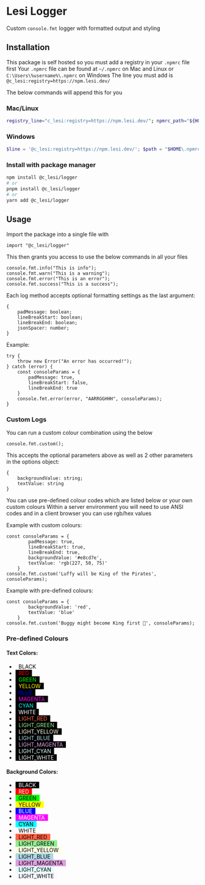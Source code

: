 # Lesi Logger

Custom `console.fmt` logger with formatted output and styling

## Installation

This package is self hosted so you must add a registry in your `.npmrc` file first
Your `.npmrc` file can be found at `~/.npmrc` on Mac and Linux or `C:\Users\%username%\.npmrc` on Windows
The line you must add is `@c_lesi:registry=https://npm.lesi.dev/`

The below commands will append this for you

### Mac/Linux

```bash
registry_line="c_lesi:registry=https://npm.lesi.dev/"; npmrc_path="${HOME}/.npmrc"; grep -Fxq "$registry_line" "$npmrc_path" 2>/dev/null || echo "$registry_line" >> "$npmrc_path"
```

### Windows

```powershell
$line = '@c_lesi:registry=https://npm.lesi.dev/'; $path = "$HOME\.npmrc"; $escaped = [regex]::Escape($line); if (-not (Test-Path $path)) { New-Item -ItemType File -Path $path -Force | Out-Null }; if (-not (Select-String -Path $path -Pattern $escaped -Quiet)) { Add-Content -Path $path -Value $line }
```

### Install with package manager

```bash
npm install @c_lesi/logger
# or
pnpm install @c_lesi/logger
# or
yarn add @c_lesi/logger
```

## Usage

Import the package into a single file with

```TS
import "@c_lesi/logger"
```

This then grants you access to use the below commands in all your files

```TS
console.fmt.info("This is info");
console.fmt.warn("This is a warning");
console.fmt.error("This is an error");
console.fmt.success("This is a success");
```

Each log method accepts optional formatting settings as the last argument:

```TS
{
    padMessage: boolean;
    lineBreakStart: boolean;
    lineBreakEnd: boolean;
    jsonSpacer: number;
}
```

Example:

```TS
try {
    throw new Error("An error has occurred!");
} catch (error) {
    const consoleParams = {
        padMessage: true,
        lineBreakStart: false,
        lineBreakEnd: true
    }
    console.fmt.error(error, "AARRGGHHH", consoleParams);
}
```

### Custom Logs

You can run a custom colour combination using the below

```TS
console.fmt.custom();
```

This accepts the optional parameters above as well as 2 other parameters in the options object:

```TS
{
    backgroundValue: string;
    textValue: string
}
```

You can use pre-defined colour codes which are listed below or your own custom colours
Within a server environment you will need to use ANSI codes and in a client browser you can use rgb/hex values

Example with custom colours:

```TS
const consoleParams = {
        padMessage: true,
        lineBreakStart: true,
        lineBreakEnd: true,
        backgroundValue: '#e8cd7e',
        textValue: 'rgb(227, 50, 75)'
    }
console.fmt.custom('Luffy will be King of the Pirates', consoleParams);
```

Example with pre-defined colours:

```TS
const consoleParams = {
        backgroundValue: 'red',
        textValue: 'blue'
    }
console.fmt.custom('Buggy might become King first 😬', consoleParams);
```

### Pre-defined Colours

#### Text Colors:

-   <span style="color:#000000;background-color:white;padding:0px 8px;">BLACK</span>
-   <span style="color:#FF0000;background-color:black;padding:0px 8px;">RED</span>
-   <span style="color:#00FF00;background-color:black;padding:0px 8px;">GREEN</span>
-   <span style="color:#FFFF00;background-color:black;padding:0px 8px;">YELLOW</span>
-   <span style="color:#0000FF;background-color:black;padding:0px 8px;">BLUE</span>
-   <span style="color:#FF00FF;background-color:black;padding:0px 8px;">MAGENTA</span>
-   <span style="color:#00FFFF;background-color:black;padding:0px 8px;">CYAN</span>
-   <span style="color:#FFFFFF;background-color:black;padding:0px 8px;">WHITE</span>
-   <span style="color:#FF6347;background-color:black;padding:0px 8px;">LIGHT_RED</span>
-   <span style="color:#90EE90;background-color:black;padding:0px 8px;">LIGHT_GREEN</span>
-   <span style="color:#FFFFE0;background-color:black;padding:0px 8px;">LIGHT_YELLOW</span>
-   <span style="color:#ADD8E6;background-color:black;padding:0px 8px;">LIGHT_BLUE</span>
-   <span style="color:#DDA0DD;background-color:black;padding:0px 8px;">LIGHT_MAGENTA</span>
-   <span style="color:#E0FFFF;background-color:black;padding:0px 8px;">LIGHT_CYAN</span>
-   <span style="color:#F8F8FF;background-color:black;padding:0px 8px;">LIGHT_WHITE</span>

#### Background Colors:

-   <span style="background-color:#000000;color:white;padding: 0px 8px;">BLACK</span>
-   <span style="background-color:#FF0000;color:white;padding: 0px 8px;">RED</span>
-   <span style="background-color:#00FF00;color:black;padding: 0px 8px;">GREEN</span>
-   <span style="background-color:#FFFF00;color:black;padding: 0px 8px;">YELLOW</span>
-   <span style="background-color:#0000FF;color:white;padding: 0px 8px;">BLUE</span>
-   <span style="background-color:#FF00FF;color:white;padding: 0px 8px;">MAGENTA</span>
-   <span style="background-color:#00FFFF;color:black;padding: 0px 8px;">CYAN</span>
-   <span style="background-color:#FFFFFF;color:black;padding: 0px 8px;">WHITE</span>
-   <span style="background-color:#FF6347;color:black;padding: 0px 8px;">LIGHT_RED</span>
-   <span style="background-color:#90EE90;color:black;padding: 0px 8px;">LIGHT_GREEN</span>
-   <span style="background-color:#FFFFE0;color:black;padding: 0px 8px;">LIGHT_YELLOW</span>
-   <span style="background-color:#ADD8E6;color:black;padding: 0px 8px;">LIGHT_BLUE</span>
-   <span style="background-color:#DDA0DD;color:black;padding: 0px 8px;">LIGHT_MAGENTA</span>
-   <span style="background-color:#E0FFFF;color:black;padding: 0px 8px;">LIGHT_CYAN</span>
-   <span style="background-color:#F8F8FF;color:black;padding: 0px 8px;">LIGHT_WHITE</span>
